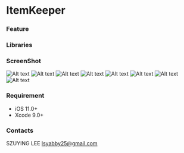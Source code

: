 # ItemKeeper



### Feature


### Libraries



### ScreenShot
![Alt text](/Users/leeszuying/Desktop/IK/v1.1.1/login.png)
![Alt text](/Users/leeszuying/Desktop/IK/v1.1.1/profile.png)
![Alt text](/Users/leeszuying/Desktop/IK/v1.1.1/sort.png)
![Alt text](/Users/leeszuying/Desktop/IK/v1.1.1/search.png)
![Alt text](/Users/leeszuying/Desktop/IK/v1.1.1/detail.png)
![Alt text](/Users/leeszuying/Desktop/IK/v1.1.1/add.png)
![Alt text](/Users/leeszuying/Desktop/IK/v1.1.1/alert.png)
![Alt text](/Users/leeszuying/Desktop/IK/v1.1.1/trash.png)



### Requirement
<ul>
<li>iOS 11.0+</li>
<li>Xcode 9.0+</li>
</ul>


### Contacts
SZUYING LEE
lsyabby25@gmail.com
